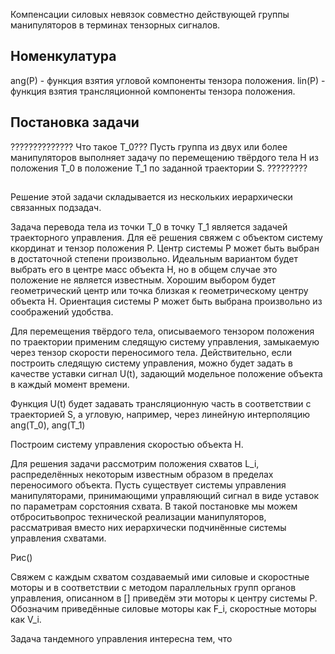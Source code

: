


Компенсации силовых невязок совместно действующей группы манипуляторов в терминах тензорных сигналов.

## Номенкулатура

ang(P) - функция взятия угловой компоненты тензора положения.
lin(P) - функция взятия трансляционной компоненты тензора положения.


## Постановка задачи

?????????????? Что такое T_0???
Пусть группа из двух или более манипуляторов выполняет задачу по перемещению твёрдого тела H из положения T_0 в положение T_1 по заданной траектории S.
?????????


## 

Решение этой  задачи складывается из нескольких иерархически связанных подзадач.

Задача перевода тела из точки T_0 в точку T_1 является задачей траекторного управления. Для её решения свяжем с объектом систему ккординат и тензор положения P. Центр системы P может быть выбран в достаточной степени произвольно. Идеальным вариантом будет выбрать его в центре масс объекта H, но в общем случае это положение не является известным. Хорошим выбором будет геометрический центр или точка близкая к геометрическому центру объекта H. Ориентация системы P может быть выбрана произвольно из соображений удобства.

Для перемещения твёрдого тела, описываемого тензором положения по траектории применим следящую систему управления, замыкаемую через тензор скорости переносимого тела. Действительно, если построить следящую систему управления, можно будет задать в качестве уставки сигнал U(t), задающий модельное положение объекта в каждый момент времени.

Функция U(t) будет задавать трансляционную часть в соответствии с траекторией S, а угловую, например, через линейную интерполяцию ang(T_0), ang(T_1) 

Построим систему управления скоростью объекта H. 

Для решения задачи рассмотрим положения схватов L_i, распределённых некоторым известным образом в пределах переносимого объекта. Пусть существует системы управления манипуляторами, принимающими управляющий сигнал в виде уставок по параметрам сорстояния схвата. В такой постановке мы можем отброситьвопрос технической реализации манипуляторов, рассматривая вместо них иерархически подчинённые системы управления схватами.

Рис()

Свяжем с каждым схватом создаваемый ими силовые и скоростные моторы и в соответствии с методом параллельных групп органов управления, описанном в [] приведём эти моторы к центру системы P. Обозначим приведённые силовые моторы как F_i, скоростные  моторы как V_i.

Задача тандемного управления интересна тем, что  
